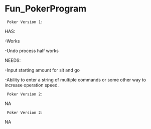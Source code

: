 # Fun_PokerProgram

     Poker Version 1:

HAS:

-Works 

-Undo process half works



NEEDS:

-Input starting amount for sit and go

-Ability to enter a string of multiple commands or some other way to increase operation speed.



     Poker Version 2:  
     
NA

     Poker Version 2:     
     
NA
